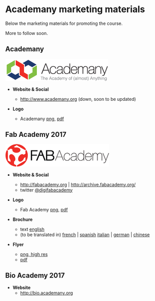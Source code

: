 

# Academany marketing materials

Below the marketing materials for promoting the course.

More to follow soon.

## Academany

![png](./fabacademy2017/logo/academany_small.png)

- **Website & Social**
  - http://www.academany.org (down, soon to be updated)
  
- **Logo**
  - Academany [png](./fabacademy2017/logo/academany.png), [pdf](./fabacademy2017/logo/academany.pdf)

## Fab Academy 2017

![png](./fabacademy2017/logo/fabacademy_small.png)

- **Website & Social**
  - http://fabacademy.org | http://archive.fabacademy.org/
  - twitter [@digifabacademy](https://twitter.com/digifabacademy)

- **Logo**
  - Fab Academy [png](./fabacademy2017/logo/fabacademy.png), [pdf](./fabacademy2017/logo/fabacademy.pdf)
  
- **Brochure**
  - text [english](./fabacademy2017/brochure/index.md) 
  - (to be translated in) [french](./fabacademy2017/brochure/fr.md) | [spanish](./fabacademy2017/brochure/es.md) [italian](./fabacademy2017/brochure/it.md) | [german](./fabacademy2017/brochure/de.md) | [chinese](./fabacademy2017/brochure/cn.md)

- **Flyer**
  - [png, high res](./fabacademy2017/flyer/flyer.png)
  - [pdf](./fabacademy2017/flyer/flyer.pdf)
  
## Bio Academy 2017

- **Website**
  - http://bio.academany.org  

